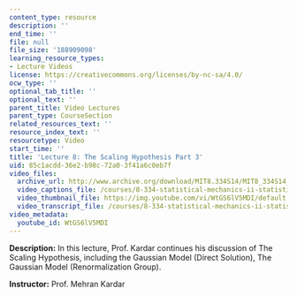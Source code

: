 ```yaml
---
content_type: resource
description: ''
end_time: ''
file: null
file_size: '188909098'
learning_resource_types:
- Lecture Videos
license: https://creativecommons.org/licenses/by-nc-sa/4.0/
ocw_type: ''
optional_tab_title: ''
optional_text: ''
parent_title: Video Lectures
parent_type: CourseSection
related_resources_text: ''
resource_index_text: ''
resourcetype: Video
start_time: ''
title: 'Lecture 8: The Scaling Hypothesis Part 3'
uid: 85c1acdd-36e2-b98c-72a0-3f41a6c0eb7f
video_files:
  archive_url: http://www.archive.org/download/MIT8.334S14/MIT8_334S14_lec08_300k.mp4
  video_captions_file: /courses/8-334-statistical-mechanics-ii-statistical-physics-of-fields-spring-2014/d56e4b8c2b0c512b9a1475aec8867f67_WtGS6lV5MDI.vtt
  video_thumbnail_file: https://img.youtube.com/vi/WtGS6lV5MDI/default.jpg
  video_transcript_file: /courses/8-334-statistical-mechanics-ii-statistical-physics-of-fields-spring-2014/a6ee9238b2e8ef42d78161d80e3a66f6_WtGS6lV5MDI.pdf
video_metadata:
  youtube_id: WtGS6lV5MDI
---
```


**Description:** In this lecture, Prof. Kardar continues his discussion of The Scaling Hypothesis, including the Gaussian Model (Direct Solution), The Gaussian Model (Renormalization Group).

**Instructor:** Prof. Mehran Kardar

